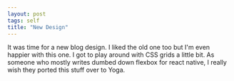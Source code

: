 ```yaml
---
layout: post
tags: self
title: "New Design"
---
```

It was time for a new blog design. I liked the old one too but I'm even happier with this one. I got to play around with CSS grids a little bit. As someone who mostly writes dumbed down flexbox for react native, I really wish they ported this stuff over to Yoga.